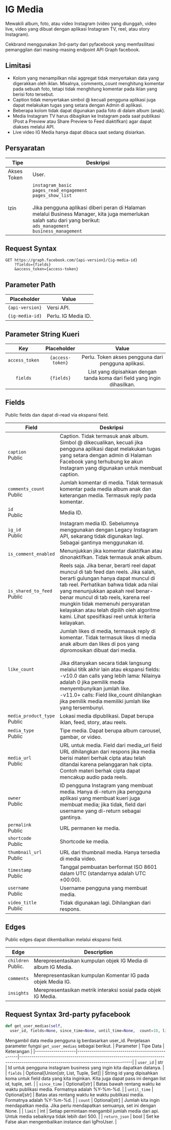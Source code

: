 # IG Media

Mewakili album, foto, atau video Instagram (video yang diunggah, video live, video yang dibuat dengan aplikasi Instagram TV, reel, atau story Instagram).

Cekbrand menggunakan 3rd-party dari pyfacebook yang memfasilitasi pemanggilan dari masing-masing endpoint API Graph facebook.

## Limitasi

- Kolom yang menampilkan nilai aggregat tidak menyertakan data yang digerakkan oleh iklan. Misalnya, comments_count menghitung komentar pada sebuah foto, tetapi tidak menghitung komentar pada iklan yang berisi foto tersebut.
- Caption tidak menyertakan simbol @ kecuali pengguna aplikasi juga dapat melakukan tugas yang setara dengan Admin di aplikasi.
- Beberapa kolom tidak dapat digunakan pada foto di dalam album (anak).
- Media Instagram TV harus dibagikan ke Instagram pada saat publikasi (Post a Preview atau Share Preview to Feed diaktifkan) agar dapat diakses melalui API.
- Live video IG Media hanya dapat dibaca saat sedang disiarkan.

## Persyaratan

| Tipe          | Deskripsi                                                                                                                                                                                           |
|---------------|-------------------------------------------------------------------------------------------------------------------------------------------------------------------------------------------------------|
| Akses Token | User.                                                                                                                                                                                                 |
| Izin   | ``instagram_basic`` <br /> ``pages_read_engagement`` <br /> ``pages_show_list`` <br /><br /> Jika pengguna aplikasi diberi peran di Halaman melalui Business Manager, kita juga memerlukan salah satu dari yang berikut: <br /> ``ads_management`` <br /> ``business_management`` |

## Request Syntax

```http
GET https://graph.facebook.com/{api-version}/{ig-media-id}
    ?fields={fields}
    &access_token={access-token}
```

## Parameter Path

| Placeholder   | Value                  |
|---------------|------------------------|
| ``{api-version}`` | Versi API.           |
| ``{ig-media-id}`` | Perlu. IG Media ID. |

## Parameter String Kueri

|      Key     |   Placeholder  |                       Value                       |
|:------------:|:--------------:|:-------------------------------------------------:|
| ``access_token`` | ``{access-token}`` | Perlu. Token akses pengguna dari pengguna aplikasi.           |
| ``fields``       | ``{fields}``       | List yang dipisahkan dengan tanda koma dari field yang ingin dihasilkan. |

## Fields

Public fields dan dapat di-read via ekspansi field.

| Field                     | Deskripsi                                                                                                                                                                                                                                                                                                                                                                                      |
|---------------------------|--------------------------------------------------------------------------------------------------------------------------------------------------------------------------------------------------------------------------------------------------------------------------------------------------------------------------------------------------------------------------------------------------|
| ``caption`` <br />Public            | Caption. Tidak termasuk anak album. Simbol @ dikecualikan, kecuali jika pengguna aplikasi dapat melakukan tugas yang setara dengan admin di Halaman Facebook yang terhubung ke akun Instagram yang digunakan untuk membuat caption.                                                                                                                                                                                           |
| ``comments_count`` <br />Public     | Jumlah komentar di media. Tidak termasuk komentar pada media album anak dan keterangan media. Termasuk reply pada komentar.                                                                                                                                                                                                                                                                    |
| ``id`` <br />Public                 | Media ID.                                                                                                                                                                                                                                                                                                                                                                                        |
| ``ig_id`` <br />Public              | Instagram media ID. Sebelumnya menggunakan dengan Legacy Instagram API, sekarang tidak digunakan lagi. Sebagai gantinya menggunakan id.                                                                                                                                                                                                                                                                                                              |
| ``is_comment_enabled``        | Menunjukkan jika komentar diaktifkan atau dinonaktifkan. Tidak termasuk anak album.                                                                                                                                                                                                                                                                                                                          |
| ``is_shared_to_feed`` <br />Public  | Reels saja. Jika benar, berarti reel dapat muncul di tab feed dan reels. Jika salah, berarti gulungan hanya dapat muncul di tab reel. Perhatikan bahwa tidak ada nilai yang menunjukkan apakah reel benar-benar muncul di tab reels, karena reel mungkin tidak memenuhi persyaratan kelayakan atau telah dipilih oleh algoritme kami. Lihat spesifikasi reel untuk kriteria kelayakan.                   |
| ``like_count``                | Jumlah likes di media, termasuk reply di komentar. Tidak termasuk likes di media anak album dan likes di pos yang dipromosikan dibuat dari media. <br /><br /> Jika ditanyakan secara tidak langsung melalui titik akhir lain atau ekspansi fields: <br />-v10.0 dan calls yang lebih lama: Nilainya adalah 0 jika pemilik media menyembunyikan jumlah like. <br />-v11.0+ calls: Field like_count dihilangkan jika pemilik media memiliki jumlah like yang tersembunyi. |
| ``media_product_type`` <br />Public | Lokasi media dipublikasi. Dapat berupa iklan, feed, story, atau reels.                                                                                                                                                                                                                                                                                                                           |
| ``media_type`` <br />Public         | Tipe media. Dapat berupa album carousel, gambar, or video.                                                                                                                                                                                                                                                                                                                                              |
| ``media_url`` <br />Public          | URL untuk media. Field dari media_url field URL dihilangkan dari respons jika media berisi materi berhak cipta atau telah ditandai karena pelanggaran hak cipta. Contoh materi berhak cipta dapat mencakup audio pada reels.                                                                                                                                                                     |
| ``owner`` <br />Public              | ID pengguna Instagram yang membuat media. Hanya di-return jika pengguna aplikasi yang membuat kueri juga membuat media; jika tidak, field dari username yang di-return sebagai gantinya.                                                                                                                                                                                                                                   |
| ``permalink`` <br />Public          | URL permanen ke media.                                                                                                                                                                                                                                                                                                                                                                      |
| ``shortcode`` <br />Public          | Shortcode ke media.                                                                                                                                                                                                                                                                                                                                                                          |
| ``thumbnail_url`` <br />Public      | URL dari thumbnail media. Hanya tersedia di media video.                                                                                                                                                                                                                                                                                                                                              |
| ``timestamp`` <br />Public          | Tanggal pembuatan berformat ISO 8601 dalam UTC (standarnya adalah UTC ±00:00).                                                                                                                                                                                                                                                                                                                                 |
| ``username`` <br />Public           | Username pengguna yang membuat media.                                                                                                                                                                                                                                                                                                                                                          |
| ``video_title`` <br />Public        | Tidak digunakan lagi. Dihilangkan dari respons.                                                                                                                                                                                                                                                                                                                                                               |

## Edges

Public edges dapat dikembalikan melalui ekspansi field.

| Edge             | Description                                                       |
|------------------|-------------------------------------------------------------------|
| ``children`` <br />Public. | Merepresentasikan kumpulan objek IG Media di album IG Media. |
| ``comments``         | Merepresentasikan kumpulan Komentar IG pada objek Media IG.     |
| ``insights``         | Merepresentasikan metrik interaksi sosial pada objek IG Media.      |

## Request Syntax 3rd-party pyfacebook

```python
def get_user_medias(self,
  user_id, fields=None, since_time=None, until_time=None,  count=10, limit=10, return_json=False)
```

Mengambil data media pengguna ig berdasarkan user_id. Penjelasan parameter fungsi ``get_user_medias`` sebagai berikut.
|     Parameter      |     Tipe Data                                   |     Keterangan                                                                                                                      |
|--------------------|-------------------------------------------------|-------------------------------------------------------------------------------------------------------------------------------------|
|     ``user_id``        |     str                                         |     Id untuk   pengguna instagram business yang ingin kita dapatkan datanya.                                                        |
|     ``fields``         |     Optional[Union[str,   List, Tuple, Set]]    |     String id   yang dipisahkan koma untuk field data yang kita inginkan. Kita juga dapat pass   ini dengan list id, tuple, set.    |
|     ``since_time``     |     Optional[str]                               |     Batas bawah rentang waktu ke waktu publikasi media. Formatnya adalah %Y-%m-%d.                                                |
|     ``until_time``     |     Optional[str]                               |     Batas atas rentang waktu ke waktu publikasi media. Formatnya adalah %Y-%m-%d.                                                 |
|     ``count``          |     Optional[str]                               |     Jumlah kita ingin mendapatkan media. Jika perlu mendapatkan semuanya, set ini dengan None.                                    |
|     ``limit``          |     int                                         |     Setiap   permintaan mengambil jumlah media dari api. Untuk media sebaiknya tidak lebih   dari 500.                              |
|     ``return_json``    |     bool                                        |     Set ke False   akan mengembalikan instance dari IgProUser.                                                                      |
